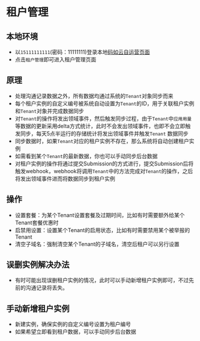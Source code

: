 # 租户管理

## 本地环境
- 以`15111111111`(密码：11111111)登录本地[码如云自运营页面](http://console.mryqrlocal.com/management/my-apps)
- 点击`租户管理`即可进入租户管理页面

## 原理

- 处理沟通记录数据之外，所有数据均通过系统的`Tenant`对象同步而来
- 每个租户实例的自定义编号被系统自动设置为`Tenant`的ID，用于关联租户实例和`Tenant`对象并完成数据同步
- 对`Tenant`的操作将发出领域事件，然后触发同步过程，由于`Tenant`中`应用用量`等数据的更新采用delta方式统计，此时不会发出领域事件，也即不会立即触发同步，每天5点半运行的存储统计将发出领域事件并触发`Tenant`
  数据同步
- 同步数据时，如果`Tenant`对应的租户实例不存在，那么系统将自动创建租户实例
- 如需看到某个`Tenant`的最新数据，你也可以手动同步后台数据
- 对租户实例的操作将通过提交Submission的方式进行，提交Submission后将触发webhook，webhook将调用`Tenant`中的方法完成对`Tenant`的操作，之后将发出领域事件进而将数据同步到租户实例

## 操作

- 设置套餐：为某个Tenant设置套餐及过期时间，比如有时需要额外给某个Tenant套餐优惠时
- 启禁用设置：设置某个Tenant的启用状态，比如有时需要禁用某个被举报的Tenant
- 清空子域名：强制清空某个Tenant的子域名，清空后租户可以另行设置

## 误删实例解决办法

- 有时可能出现误删租户实例的情况，此时可以手动新增租户实例即可，不过先前的沟通记录将丢失。

## 手动新增租户实例

- 新建实例，确保实例的自定义编号设置为租户编号
- 如果希望立即看到租户数据，可以手动同步后台数据
